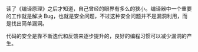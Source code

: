 
读了《编译原理》之后才知道，自己曾经的眼界有多么的狭小。编译器中一个重要的工作就是解决 Bug，也就是安全问题，不过这种安全问题并不是漏洞利用，而是找出简单漏洞。

代码的安全是靠不断迭代和反馈来逐步提升的，良好的编程习惯可以减少漏洞的产生。

